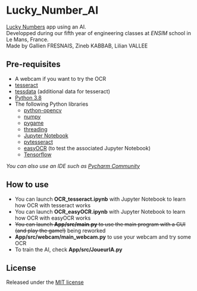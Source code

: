 # Lucky_Number_AI
[Lucky Numbers](https://boardgamegeek.com/boardgame/118247/lucky-numbers) app using an AI. <br>
Developped during our fifth year of engineering classes at *ENSIM* school in Le Mans, France. <br>
Made by Gallien FRESNAIS, Zineb KABBAB, Lilian VALLEE

## Pre-requisites
- A webcam if you want to try the OCR
- [tesseract](https://github.com/tesseract-ocr/tesseract/releases/latest)
- [tessdata](https://github.com/tesseract-ocr/tessdata/releases/latest) (additional data for tesseract)
- [Python 3.8](https://wiki.python.org/moin/BeginnersGuide/Download)
- The following Python libraries
    - [python-opencv](https://pypi.org/project/opencv-python/)
    - [numpy](https://numpy.org/install/)
    - [pygame](https://www.pygame.org/wiki/GettingStarted)
    - [threading](https://docs.python.org/3/library/threading.html)
    - [Jupyter Notebook](https://jupyter.org/install)
    - [pytesseract](https://pypi.org/project/pytesseract/)
    - [easyOCR](https://pypi.org/project/easyocr/) (to test the associated Jupyter Notebook)
    - [Tensorflow](https://www.tensorflow.org/install)

*You can also use an IDE such as [Pycharm Community](https://www.jetbrains.com/help/pycharm/installation-guide.html)*

## How to use
- You can launch **OCR_tesseract.ipynb** with Jupyter Notebook to learn how OCR with tesseract works
- You can launch **OCR_easyOCR.ipynb** with Jupyter Notebook to learn how OCR with easyOCR works
- ~~You can launch **App/src/main.py** to use the main program with a GUI (and play the game!)~~ being reworked
- **App/src/webcam/main_webcam.py** to use your webcam and try some OCR
- To train the AI, check **App/src/JoueurIA.py**

## License
Released under the [MIT license](LICENSE)